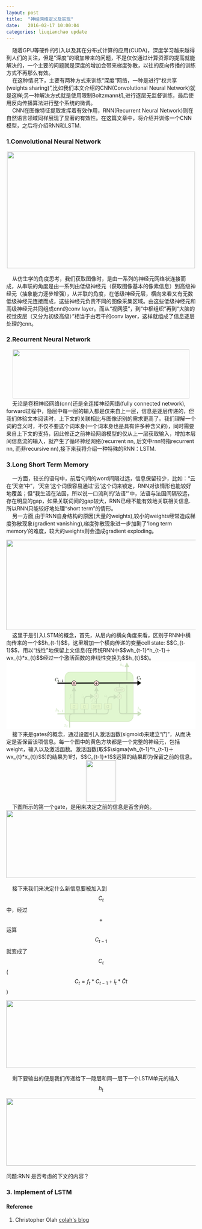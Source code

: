 ```yaml
---
layout: post
title:  "神经网络定义及实现"
date:   2016-02-17 10:00:04
categories: liuqianchao update
---
```


&nbsp;&nbsp;&nbsp;&nbsp;随着GPU等硬件的引入以及其在分布式计算的应用(CUDA)，深度学习越来越得到人们的关注，但是“深度”的增加带来的问题，不是仅仅通过计算资源的提高就能解决的，一个主要的问题就是深度的增加会带来梯度弥散，以往的反向传播的训练方式不再那么有效。   
&nbsp;&nbsp;&nbsp;&nbsp;在这种情况下，主要有两种方式来训练“深度”网络，一种是进行“权共享(weights sharing)”,比如我们本文介绍的CNN(Convolutional Neural Network)就是这样;另一种解决方式就是使用限制Boltzmann机,进行逐层无监督训练，最后使用反向传播算法进行整个系统的微调。      
&nbsp;&nbsp;&nbsp;&nbsp;CNN在图像特征提取发挥着有效作用，RNN(Recurrent Neural Network)则在自然语言领域同样展现了显著的有效性。在这篇文章中，将介绍并训练一个CNN模型，之后将介绍RNN和LSTM.


### 1.Convolutional Neural Network  

<div align="center">
<img src="{{ site.url }}/assets/Conv2-9x5-Conv2Conv2.png" width="500" height="310">
</div>

&nbsp;&nbsp;&nbsp;&nbsp;从仿生学的角度思考，我们获取图像时，是由一系列的神经元网络状连接而成，从串联的角度是由一系列由低级神经元（获取图像基本的像素信息）到高级神经元（抽象能力逐步增强），从并联的角度，在低级神经元层，横向来看又有无数低级神经元连接而成，这些神经元负责不同的图像采集区域。由这些低级神经元和高级神经元共同组成cnn的conv layer。而从“视网膜”，到“中枢组织”再到“大脑的视觉皮层（又分为初级高级）”相当于由若干的conv layer，这样就组成了信息逐层处理的cnn。


### 2.Recurrent Neural Network  



<div align="center">
<img src="{{ site.url }}/assets/RNN-unrolled.png" width="470" height="130">
</div>
&nbsp;&nbsp;&nbsp;&nbsp;无论是卷积神经网络(cnn)还是全连接神经网络(fully connected network), forward过程中，隐层中每一层的输入都是仅来自上一层，信息是逐层传递的，但我们体验文本阅读时，上下文的关联相比与图像识别的需求更高了。我们理解一个词的含义时，不仅不要这个词本身(一个词本身也是具有许多种含义的)，同时需要来自上下文的支持，因此修正之前神经网络模型的仅从上一层获取输入，增加本层间信息流的输入，就产生了循环神经网络(recurrent nn, 后文中rnn特指recurrent nn, 而非recursive nn),接下来我将介绍一种特殊的RNN：LSTM.

### 3.Long Short Term Memory   
&nbsp;&nbsp;&nbsp;&nbsp;一方面，较长的语句中，前后句间的word间隔过远，信息保留较少，比如：“云在‘天空’中”，‘天空’这个词很容易通过‘云’这个词来锁定，RNN对该情形也能较好地覆盖；但“我生活在法国，所以说一口流利的’法语‘”中，法语与法国间隔较远，存在明显的gap，如果关联词间的gap较大，RNN已经不能有效地关联相关信息.所以RNN只能较好地处理“short term”的情形。   
&nbsp;&nbsp;&nbsp;&nbsp;另一方面,由于RNN自身结构的原因(大量的weights),较小的weights经常造成梯度弥散现象(gradient vanishing),梯度弥散现象进一步加剧了‘long term memory’的难度，较大的weights则会造成gradient exploding。


<div align="center">
<img src="{{ site.url }}/assets/LSTM3-chain.png" width="600" height="240">
</div>
&nbsp;&nbsp;&nbsp;&nbsp;这里于是引入LSTM的概念，首先，从层内的横向角度来看，区别于RNN中横向传来的一个$$h_{t-1}$$，这里增加一个横向传递的变量cell state: $$C_{t-1}$$，用以“线性”地保留上文信息(在传统RNN中$$wh_{t-1}*h_{t-1}＋ wx_{t}*x_{t}$$经过一个激活函数的非线性变换为$$h_{t}$$)。

<div align="center">
<img src="/assets/LSTM3-C-line.png" width="600" height="180">
</div>
&nbsp;&nbsp;&nbsp;&nbsp;接下来是gates的概念，通过设置引入激活函数(sigmoid)来建立“门”，从而决定是否保留该项信息。每一个图中的黄色方块都是一个完整的神经元，包括weight，输入以及激活函数。激活函数(取$$\sigma(wh_{t-1}*h_{t-1}＋ wx_{t}*x_{t})$$)的结果为1时，$$C_{t-1}*1$$运算的结果即为保留之前的信息。


<div align="center">
<img src="{{ site.url }}/assets/LSTM3-gate.png" width="80" height="110">
</div>
&nbsp;&nbsp;&nbsp;&nbsp;下图所示的第一个gate，是用来决定之前的信息是否舍弃的。

<div align="center">
<img src="{{ site.url }}/assets/LSTM3-focus-f.png" width="580" height="180">
</div>

&nbsp;&nbsp;&nbsp;&nbsp;接下来我们来决定什么新信息要被加入到$$C_{t}$$中，经过$$+$$运算$$C_{t-1}$$就变成了$$C_{t}$$ ($$C_{t}=f_{t}*C_{t-1}+i_{t}*\hat{C}{t}$$)

<div align="center">
<img src="{{ site.url }}/assets/LSTM3-focus-i.png" width="580" height="180">
</div>

&nbsp;&nbsp;&nbsp;&nbsp;剩下要输出的便是我们传递给下一隐层和同一层下一个LSTM单元的输入$$h_{t}$$

<div align="center">
<img src="{{ site.url }}/assets/LSTM3-focus-o.png" width="580" height="180">
</div>

问题:RNN 是否考虑的下文的内容？



### 3. Implement of LSTM   



#### Reference
1. Christopher Olah [colah's blog](http://colah.github.io/posts/2015-08-Understanding-LSTMs/)


